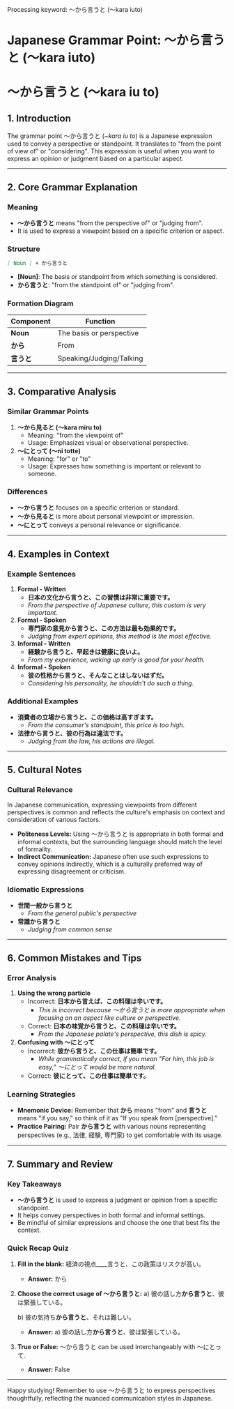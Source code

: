Processing keyword: ～から言うと (〜kara iuto)
# Japanese Grammar Point: ～から言うと (〜kara iuto)
# ～から言うと (〜kara iu to)
## 1. Introduction
The grammar point ～から言うと (*~kara iu to*) is a Japanese expression used to convey a perspective or standpoint. It translates to "from the point of view of" or "considering". This expression is useful when you want to express an opinion or judgment based on a particular aspect.

---
## 2. Core Grammar Explanation
### Meaning
- **～から言うと** means "from the perspective of" or "judging from".
- It is used to express a viewpoint based on a specific criterion or aspect.
### Structure
```markdown
[ Noun ] + から言うと
```
- **[Noun]**: The basis or standpoint from which something is considered.
- **から言うと**: "from the standpoint of" or "judging from".
### Formation Diagram
| Component     | Function                      |
|---------------|-------------------------------|
| **Noun**      | The basis or perspective      |
| **から**      | From                           |
| **言うと**    | Speaking/Judging/Talking       |
---
## 3. Comparative Analysis
### Similar Grammar Points
1. **～から見ると (〜kara miru to)**
   - Meaning: "from the viewpoint of"
   - Usage: Emphasizes visual or observational perspective.
2. **～にとって (〜ni totte)**
   - Meaning: "for" or "to"
   - Usage: Expresses how something is important or relevant to someone.
### Differences
- **～から言うと** focuses on a specific criterion or standard.
- **～から見ると** is more about personal viewpoint or impression.
- **～にとって** conveys a personal relevance or significance.
---
## 4. Examples in Context
### Example Sentences
1. **Formal - Written**
   - **日本の文化から言うと、この習慣は非常に重要です。**
   - *From the perspective of Japanese culture, this custom is very important.*
2. **Formal - Spoken**
   - **専門家の意見から言うと、この方法は最も効果的です。**
   - *Judging from expert opinions, this method is the most effective.*
3. **Informal - Written**
   - **経験から言うと、早起きは健康に良いよ。**
   - *From my experience, waking up early is good for your health.*
4. **Informal - Spoken**
   - **彼の性格から言うと、そんなことはしないはずだ。**
   - *Considering his personality, he shouldn't do such a thing.*
### Additional Examples
- **消費者の立場から言うと、この価格は高すぎます。**
  - *From the consumer's standpoint, this price is too high.*
- **法律から言うと、彼の行為は違法です。**
  - *Judging from the law, his actions are illegal.*
---
## 5. Cultural Notes
### Cultural Relevance
In Japanese communication, expressing viewpoints from different perspectives is common and reflects the culture's emphasis on context and consideration of various factors.
- **Politeness Levels:** Using ～から言うと is appropriate in both formal and informal contexts, but the surrounding language should match the level of formality.
- **Indirect Communication:** Japanese often use such expressions to convey opinions indirectly, which is a culturally preferred way of expressing disagreement or criticism.
### Idiomatic Expressions
- **世間一般から言うと**
  - *From the general public's perspective*
- **常識から言うと**
  - *Judging from common sense*
---
## 6. Common Mistakes and Tips
### Error Analysis
1. **Using the wrong particle**
   - Incorrect: **日本から言えば、この料理は辛いです。**
     - *This is incorrect because ～から言うと is more appropriate when focusing on an aspect like culture or perspective.*
   - Correct: **日本の味覚から言うと、この料理は辛いです。**
     - *From the Japanese palate's perspective, this dish is spicy.*
2. **Confusing with ～にとって**
   - Incorrect: **彼から言うと、この仕事は簡単です。**
     - *While grammatically correct, if you mean "For him, this job is easy," ～にとって would be more natural.*
   - Correct: **彼にとって、この仕事は簡単です。**
### Learning Strategies
- **Mnemonic Device:** Remember that **から** means "from" and **言うと** means "if you say," so think of it as "If you speak from [perspective]."
- **Practice Pairing:** Pair **から言うと** with various nouns representing perspectives (e.g., 法律, 経験, 専門家) to get comfortable with its usage.
---
## 7. Summary and Review
### Key Takeaways
- **～から言うと** is used to express a judgment or opinion from a specific standpoint.
- It helps convey perspectives in both formal and informal settings.
- Be mindful of similar expressions and choose the one that best fits the context.
### Quick Recap Quiz
1. **Fill in the blank:**
   経済の視点____言うと、この政策はリスクが高い。
   - **Answer:** から
2. **Choose the correct usage of ～から言うと:**
   a) 彼の話し方**から言うと**、彼は緊張している。
   
   b) 彼の気持ち**から言うと**、それは難しい。
   - **Answer:** a) 彼の話し方**から言うと**、彼は緊張している。
3. **True or False:**
   ～から言うと can be used interchangeably with ～にとって.
   - **Answer:** False
---
Happy studying! Remember to use ～から言うと to express perspectives thoughtfully, reflecting the nuanced communication styles in Japanese.
